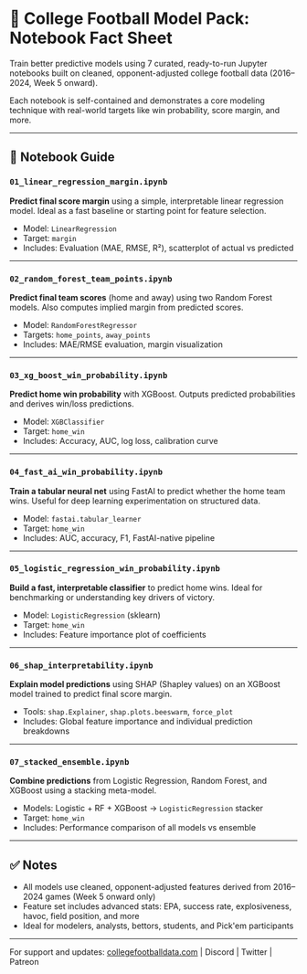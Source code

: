 # 🧠 College Football Model Pack: Notebook Fact Sheet

Train better predictive models using 7 curated, ready-to-run Jupyter notebooks built on cleaned, opponent-adjusted college football data (2016–2024, Week 5 onward).

Each notebook is self-contained and demonstrates a core modeling technique with real-world targets like win probability, score margin, and more.

---

## 📓 Notebook Guide

### `01_linear_regression_margin.ipynb`
**Predict final score margin** using a simple, interpretable linear regression model. Ideal as a fast baseline or starting point for feature selection.
- Model: `LinearRegression`
- Target: `margin`
- Includes: Evaluation (MAE, RMSE, R²), scatterplot of actual vs predicted

---

### `02_random_forest_team_points.ipynb`
**Predict final team scores** (home and away) using two Random Forest models. Also computes implied margin from predicted scores.
- Model: `RandomForestRegressor`
- Targets: `home_points`, `away_points`
- Includes: MAE/RMSE evaluation, margin visualization

---

### `03_xg_boost_win_probability.ipynb`
**Predict home win probability** with XGBoost. Outputs predicted probabilities and derives win/loss predictions.
- Model: `XGBClassifier`
- Target: `home_win`
- Includes: Accuracy, AUC, log loss, calibration curve

---

### `04_fast_ai_win_probability.ipynb`
**Train a tabular neural net** using FastAI to predict whether the home team wins. Useful for deep learning experimentation on structured data.
- Model: `fastai.tabular_learner`
- Target: `home_win`
- Includes: AUC, accuracy, F1, FastAI-native pipeline

---

### `05_logistic_regression_win_probability.ipynb`
**Build a fast, interpretable classifier** to predict home wins. Ideal for benchmarking or understanding key drivers of victory.
- Model: `LogisticRegression` (sklearn)
- Target: `home_win`
- Includes: Feature importance plot of coefficients

---

### `06_shap_interpretability.ipynb`
**Explain model predictions** using SHAP (Shapley values) on an XGBoost model trained to predict final score margin.
- Tools: `shap.Explainer`, `shap.plots.beeswarm`, `force_plot`
- Includes: Global feature importance and individual prediction breakdowns

---

### `07_stacked_ensemble.ipynb`
**Combine predictions** from Logistic Regression, Random Forest, and XGBoost using a stacking meta-model.
- Models: Logistic + RF + XGBoost → `LogisticRegression` stacker
- Target: `home_win`
- Includes: Performance comparison of all models vs ensemble

---

## ✅ Notes

- All models use cleaned, opponent-adjusted features derived from 2016–2024 games (Week 5 onward only)
- Feature set includes advanced stats: EPA, success rate, explosiveness, havoc, field position, and more
- Ideal for modelers, analysts, bettors, students, and Pick'em participants

---

For support and updates: [collegefootballdata.com](https://collegefootballdata.com) | Discord | Twitter | Patreon
